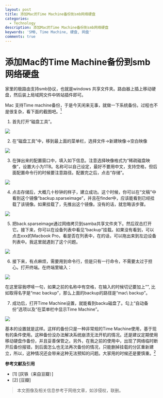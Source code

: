 ```yaml
---
layout: post
title: 添加Mac的Time Machine备份到smb网络硬盘
categories:
  - Technology
description: 添加Mac的Time Machine备份到smb网络硬盘
keywords: 'SMB, Time Machine, 硬盘, 网盘'
comments: true
---
```


# 添加Mac的Time Machine备份到smb网络硬盘
家里的极路由支持smb协议，也就是windows 共享文件夹。路由器上插上移动硬盘，然后装上局域网文件中转站插件即可。

Mac 支持Time machine备份，于是今天闲来无事，就做一下系统备份。过程也不是很复杂，看下面的截图吧。[<sup>1</sup>](#refer-anchor-1)

1. 首先打开“磁盘工具”。

![](https://img3.doubanio.com/view/note/l/public/p41844520.jpg)

2. 在“磁盘工具”中，移到最上面的菜单栏，选择文件->新建映像->空白映像

![](https://img3.doubanio.com/view/note/l/public/p41844551.jpg)

3. 在弹出来的配置窗口中，填入如下信息。注意选择映像格式为“稀疏磁盘映像”，设置大小为1TB。名称可以自己设定，最好不要用中文，支持空格，但后面配置命令行的时候要注意路径。配置完之后，点击“存储”。

![](https://img1.doubanio.com/view/note/l/public/p41844569.jpg)

4. 点击存储后，大概几十秒钟的样子，建立成功。这个时候，你可以在“文稿”中看到这个镜像“backup.sparseimage”，并且在finder中，应该能看到已经挂载了该镜像。如果挂载了，先推出这个镜像。没有的话，就忽略该步骤。

![](https://img3.doubanio.com/view/note/l/public/p41844863.jpg)

5. 把back.sparseimage通过网络拷贝到samba共享文件夹下。然后双击打开它。接下来，你可以在设备列表中看见“backup”挂载。如果没有看到，可以点击xxx的Macbook Pro，看是否在列表中，在的话，可以拖出来到左边设备列表中。我这里就遇到了这个问题。

![](https://img1.doubanio.com/view/note/l/public/p41846688.jpg)

6. 接下来，有点麻烦，需要用到命令行，但是只有一行命令，不需要太过于担心。打开终端。在终端里输入：

![](https://img9.doubanio.com/view/note/l/public/p41846775)

在这里容我啰嗦一句，如果之前的名称中有空格，在输入的时候切记要加上"\", 比如取得名字是“mac backup”，那么上面的backup的路径是“mac\ backup”。

7. 成功后，打开Time Machine设置，就能看到backu磁盘了。勾上“自动备份”选项以及“在菜单栏中显示Time Machine”。

![](https://img3.doubanio.com/view/note/l/public/p41847030.jpg)

基本的设置就是这样。这样的备份只是一种非常规的Time Machine使用，基于现有的条件使用。这种备份没办法解决系统崩溃无法开机的情况。还是建议定期使用移动硬盘作备份，并且妥善保管之。另外，在我之前的使用中，出现了网络临时断开后备份报错，到后面怎么也无法再次备份的情况，只能删掉挂载的分区重新建立，所以，这种情况还会带来这种无法预知的问题。大家用的时候还是要慎重。[<sup>2</sup>](#refer-anchor-2)



**参考文献及引用**

* [1] [灰铁（来自豆瓣）]
* [2] [豆瓣]

> 本文图像及相关信息参考于网络文章，如涉侵权，联删。

